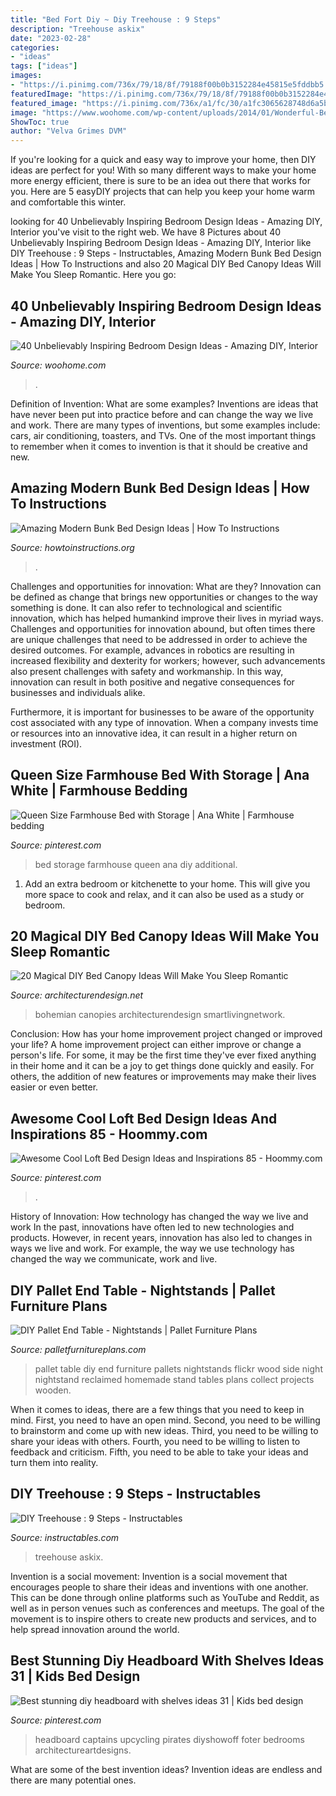 ```yaml
---
title: "Bed Fort Diy ~ Diy Treehouse : 9 Steps"
description: "Treehouse askix"
date: "2023-02-28"
categories:
- "ideas"
tags: ["ideas"]
images:
- "https://i.pinimg.com/736x/79/18/8f/79188f00b0b3152284e45815e5fddbb5.jpg"
featuredImage: "https://i.pinimg.com/736x/79/18/8f/79188f00b0b3152284e45815e5fddbb5.jpg"
featured_image: "https://i.pinimg.com/736x/a1/fc/30/a1fc3065628748d6a5bec99219131e4e.jpg"
image: "https://www.woohome.com/wp-content/uploads/2014/01/Wonderful-Bedroom-Design-Ideas-29.jpg"
ShowToc: true
author: "Velva Grimes DVM"
---
```



If you're looking for a quick and easy way to improve your home, then DIY ideas are perfect for you! With so many different ways to make your home more energy efficient, there is sure to be an idea out there that works for you. Here are 5 easyDIY projects that can help you keep your home warm and comfortable this winter.

	

		
looking for 40 Unbelievably Inspiring Bedroom Design Ideas - Amazing DIY, Interior you've visit to the right web. We have 8 Pictures about 40 Unbelievably Inspiring Bedroom Design Ideas - Amazing DIY, Interior like DIY Treehouse : 9 Steps - Instructables, Amazing Modern Bunk Bed Design Ideas | How To Instructions and also 20 Magical DIY Bed Canopy Ideas Will Make You Sleep Romantic. Here you go:
		
    
## 40 Unbelievably Inspiring Bedroom Design Ideas - Amazing DIY, Interior

<img loading=lazy src="https://www.woohome.com/wp-content/uploads/2014/01/Wonderful-Bedroom-Design-Ideas-29.jpg" onerror="this.onerror=null;this.src='https://tse1.mm.bing.net/th?id=OIP.hYIKGC16ndZeaXJwDIZ8YwHaLK&amp;pid=15.1';" alt="40 Unbelievably Inspiring Bedroom Design Ideas - Amazing DIY, Interior">

_Source: woohome.com_

>. 

	

Definition of Invention: What are some examples?
Inventions are ideas that have never been put into practice before and can change the way we live and work. There are many types of inventions, but some examples include: cars, air conditioning, toasters, and TVs. One of the most important things to remember when it comes to invention is that it should be creative and new.

    
## Amazing Modern Bunk Bed Design Ideas | How To Instructions

<img loading=lazy src="https://www.howtoinstructions.org/wp-content/uploads/2014/06/50-modern-bunk-bed-design-ideas-9-512x341.jpg" onerror="this.onerror=null;this.src='https://tse2.mm.bing.net/th?id=OIP.ShOes75jvZd8_c8soG856QHaE7&amp;pid=15.1';" alt="Amazing Modern Bunk Bed Design Ideas | How To Instructions">

_Source: howtoinstructions.org_

>. 

	

Challenges and opportunities for innovation: What are they?
Innovation can be defined as change that brings new opportunities or changes to the way something is done. It can also refer to technological and scientific innovation, which has helped humankind improve their lives in myriad ways. 
Challenges and opportunities for innovation abound, but often times there are unique challenges that need to be addressed in order to achieve the desired outcomes. For example, advances in robotics are resulting in increased flexibility and dexterity for workers; however, such advancements also present challenges with safety and workmanship. In this way, innovation can result in both positive and negative consequences for businesses and individuals alike. 

Furthermore, it is important for businesses to be aware of the opportunity cost associated with any type of innovation. When a company invests time or resources into an innovative idea, it can result in a higher return on investment (ROI).

    
## Queen Size Farmhouse Bed With Storage | Ana White | Farmhouse Bedding

<img loading=lazy src="https://i.pinimg.com/736x/f9/13/f7/f913f7d17f11825d5f9e69f2dbb8b52f.jpg" onerror="this.onerror=null;this.src='https://tse1.mm.bing.net/th?id=OIP.O8CImtwoMETNNMzHLcRBJwHaJ3&amp;pid=15.1';" alt="Queen Size Farmhouse Bed with Storage | Ana White | Farmhouse bedding">

_Source: pinterest.com_

>bed storage farmhouse queen ana diy additional. 

	

1. Add an extra bedroom or kitchenette to your home. This will give you more space to cook and relax, and it can also be used as a study or bedroom. 

    
## 20 Magical DIY Bed Canopy Ideas Will Make You Sleep Romantic

<img loading=lazy src="https://cdn.architecturendesign.net/wp-content/uploads/2015/07/AD-DIY-Bed-Canopy-20.jpg" onerror="this.onerror=null;this.src='https://tse4.mm.bing.net/th?id=OIP.hMusZttymJ7MMqjgFvFkxQHaJ4&amp;pid=15.1';" alt="20 Magical DIY Bed Canopy Ideas Will Make You Sleep Romantic">

_Source: architecturendesign.net_

>bohemian canopies architecturendesign smartlivingnetwork. 

	

Conclusion: How has your home improvement project changed or improved your life?
A home improvement project can either improve or change a person's life. For some, it may be the first time they've ever fixed anything in their home and it can be a joy to get things done quickly and easily. For others, the addition of new features or improvements may make their lives easier or even better.

    
## Awesome Cool Loft Bed Design Ideas And Inspirations 85 - Hoommy.com

<img loading=lazy src="https://i.pinimg.com/736x/a1/fc/30/a1fc3065628748d6a5bec99219131e4e.jpg" onerror="this.onerror=null;this.src='https://tse1.mm.bing.net/th?id=OIP.2s6807zTqWsxMAFt4urUmwHaKG&amp;pid=15.1';" alt="Awesome Cool Loft Bed Design Ideas and Inspirations 85 - Hoommy.com">

_Source: pinterest.com_

>. 

	

History of Innovation: How technology has changed the way we live and work
In the past, innovations have often led to new technologies and products. However, in recent years, innovation has also led to changes in ways we live and work. For example, the way we use technology has changed the way we communicate, work and live.

    
## DIY Pallet End Table - Nightstands | Pallet Furniture Plans

<img loading=lazy src="https://palletfurnitureplans.com/wp-content/uploads/2014/01/pallet-nightstand-6.jpg" onerror="this.onerror=null;this.src='https://tse1.mm.bing.net/th?id=OIP.XFPil2BDMcCttUXBRvj8BwHaLG&amp;pid=15.1';" alt="DIY Pallet End Table - Nightstands | Pallet Furniture Plans">

_Source: palletfurnitureplans.com_

>pallet table diy end furniture pallets nightstands flickr wood side night nightstand reclaimed homemade stand tables plans collect projects wooden. 

	

When it comes to ideas, there are a few things that you need to keep in mind. First, you need to have an open mind. Second, you need to be willing to brainstorm and come up with new ideas. Third, you need to be willing to share your ideas with others. Fourth, you need to be willing to listen to feedback and criticism. Fifth, you need to be able to take your ideas and turn them into reality.

    
## DIY Treehouse : 9 Steps - Instructables

<img loading=lazy src="https://content.instructables.com/ORIG/FRN/24YV/HPV0NSM9/FRN24YVHPV0NSM9.jpg?auto=webp&amp;frame=1&amp;width=2100" onerror="this.onerror=null;this.src='https://tse3.mm.bing.net/th?id=OIP.RLYjE7HA15Bs-TXmkTi40wHaJ4&amp;pid=15.1';" alt="DIY Treehouse : 9 Steps - Instructables">

_Source: instructables.com_

>treehouse askix. 

	

Invention is a social movement:
Invention is a social movement that encourages people to share their ideas and inventions with one another. This can be done through online platforms such as YouTube and Reddit, as well as in person venues such as conferences and meetups. The goal of the movement is to inspire others to create new products and services, and to help spread innovation around the world.

    
## Best Stunning Diy Headboard With Shelves Ideas 31 | Kids Bed Design

<img loading=lazy src="https://i.pinimg.com/736x/79/18/8f/79188f00b0b3152284e45815e5fddbb5.jpg" onerror="this.onerror=null;this.src='https://tse4.mm.bing.net/th?id=OIP.0McZ_LM_Lng9zZKs_XChJgHaJ3&amp;pid=15.1';" alt="Best stunning diy headboard with shelves ideas 31 | Kids bed design">

_Source: pinterest.com_

>headboard captains upcycling pirates diyshowoff foter bedrooms architectureartdesigns. 

	

What are some of the best invention ideas?
Invention ideas are endless and there are many potential ones.

